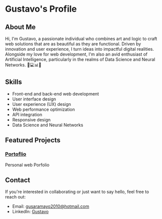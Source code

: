 # Gustavo's Profile

## About Me

Hi, I'm Gustavo, a passionate individual who combines art and logic to craft web solutions that are as beautiful as they are functional. Driven by innovation and user experience, I turn ideas into impactful digital realities. Alongside my love for web development, I'm also an avid enthusiast of Artificial Intelligence, particularly in the realms of Data Science and Neural Networks. 🎨💻📊🧠

## Skills

- Front-end and back-end web development
- User interface design
- User experience (UX) design
- Web performance optimization
- API integration
- Responsive design
- Data Science and Neural Networks

## Featured Projects

### [Portoflio](https://github.com/GusTiavo123/portfolio)

Personal web Porfolio

## Contact

If you're interested in collaborating or just want to say hello, feel free to reach out:

- Email: gusaramayo2010@hotmail.com
- LinkedIn: [Gustavo](https://www.linkedin.com/in/gustavo-aramayo-b80b4b166/)
